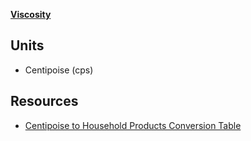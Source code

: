 [**Viscosity**](https://en.wikipedia.org/wiki/Viscosity)

## Units
* Centipoise (cps)


## Resources
* [Centipoise to Household Products Conversion Table](http://www.vp-scientific.com/Viscosity_Tables.htm)